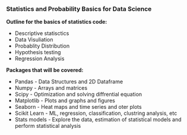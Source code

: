 ### Statistics and Probability Basics for Data Science 

**Outline for the basics of statistics code:**

- Descriptive statisctics
- Data Visuliation
- Probablity Distribution
- Hypothesis testing
- Regression Analysis

**Packages that will be covered:**

* Pandas - Data Structures and 2D Dataframe
* Numpy - Arrays and matrices
* Scipy - Optimization and solving diffrential equation
* Matplotlib - Plots and graphs and figures
* Seaborn - Heat maps and time series and oter plots
* Scikit Learn - ML, regression, classification, clustring analysis, etc
* Stats models - Explore the data, estimation of statistical models and perform statistical analysis





